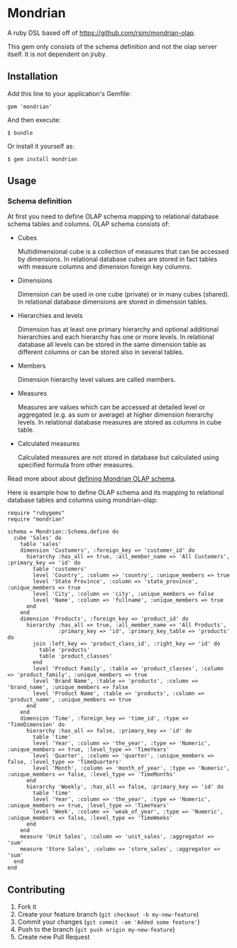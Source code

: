 # Mondrian

A ruby DSL based off of https://github.com/rsim/mondrian-olap.

This gem only consists of the schema definition and not the olap server
itself. It is not dependent on jruby. 

## Installation

Add this line to your application's Gemfile:

    gem 'mondrian'

And then execute:

    $ bundle

Or install it yourself as:

    $ gem install mondrian

## Usage

### Schema definition

At first you need to define OLAP schema mapping to relational database schema tables and columns. OLAP schema consists of:

* Cubes

  Multidimensional cube is a collection of measures that can be accessed by dimensions. In relational database cubes are stored in fact tables with measure columns and dimension foreign key columns.

* Dimensions

  Dimension can be used in one cube (private) or in many cubes (shared). In relational database dimensions are stored in dimension tables.

* Hierarchies and levels

  Dimension has at least one primary hierarchy and optional additional hierarchies and each hierarchy has one or more levels. In relational database all levels can be stored in the same dimension table as different columns or can be stored also in several tables.

* Members

  Dimension hierarchy level values are called members.

* Measures

  Measures are values which can be accessed at detailed level or aggregated (e.g. as sum or average) at higher dimension hierarchy levels. In relational database measures are stored as columns in cube table.

* Calculated measures

  Calculated measures are not stored in database but calculated using specified formula from other measures.

Read more about about [defining Mondrian OLAP schema](http://mondrian.pentaho.com/documentation/schema.php).

Here is example how to define OLAP schema and its mapping to relational database tables and columns using mondrian-olap:

    require "rubygems"
    require "mondrian"

    schema = Mondrian::Schema.define do
      cube 'Sales' do
        table 'sales'
        dimension 'Customers', :foreign_key => 'customer_id' do
          hierarchy :has_all => true, :all_member_name => 'All Customers', :primary_key => 'id' do
            table 'customers'
            level 'Country', :column => 'country', :unique_members => true
            level 'State Province', :column => 'state_province', :unique_members => true
            level 'City', :column => 'city', :unique_members => false
            level 'Name', :column => 'fullname', :unique_members => true
          end
        end
        dimension 'Products', :foreign_key => 'product_id' do
          hierarchy :has_all => true, :all_member_name => 'All Products',
                    :primary_key => 'id', :primary_key_table => 'products' do
            join :left_key => 'product_class_id', :right_key => 'id' do
              table 'products'
              table 'product_classes'
            end
            level 'Product Family', :table => 'product_classes', :column => 'product_family', :unique_members => true
            level 'Brand Name', :table => 'products', :column => 'brand_name', :unique_members => false
            level 'Product Name', :table => 'products', :column => 'product_name', :unique_members => true
          end
        end
        dimension 'Time', :foreign_key => 'time_id', :type => 'TimeDimension' do
          hierarchy :has_all => false, :primary_key => 'id' do
            table 'time'
            level 'Year', :column => 'the_year', :type => 'Numeric', :unique_members => true, :level_type => 'TimeYears'
            level 'Quarter', :column => 'quarter', :unique_members => false, :level_type => 'TimeQuarters'
            level 'Month', :column => 'month_of_year', :type => 'Numeric', :unique_members => false, :level_type => 'TimeMonths'
          end
          hierarchy 'Weekly', :has_all => false, :primary_key => 'id' do
            table 'time'
            level 'Year', :column => 'the_year', :type => 'Numeric', :unique_members => true, :level_type => 'TimeYears'
            level 'Week', :column => 'weak_of_year', :type => 'Numeric', :unique_members => false, :level_type => 'TimeWeeks'
          end
        end
        measure 'Unit Sales', :column => 'unit_sales', :aggregator => 'sum'
        measure 'Store Sales', :column => 'store_sales', :aggregator => 'sum'
      end
    end

## Contributing

1. Fork it
2. Create your feature branch (`git checkout -b my-new-feature`)
3. Commit your changes (`git commit -am 'Added some feature'`)
4. Push to the branch (`git push origin my-new-feature`)
5. Create new Pull Request
